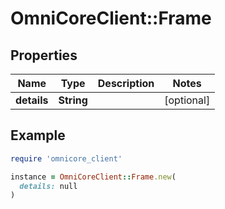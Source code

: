 # OmniCoreClient::Frame

## Properties

| Name | Type | Description | Notes |
| ---- | ---- | ----------- | ----- |
| **details** | **String** |  | [optional] |

## Example

```ruby
require 'omnicore_client'

instance = OmniCoreClient::Frame.new(
  details: null
)
```

